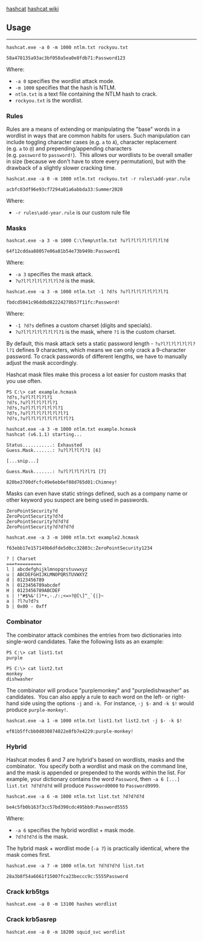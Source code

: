 [hashcat](https://hashcat.net/hashcat/)
[hashcat wiki](https://hashcat.net/wiki/doku.php?id=rule_based_attack)

## Usage

---

```
hashcat.exe -a 0 -m 1000 ntlm.txt rockyou.txt

58a478135a93ac3bf058a5ea0e8fdb71:Password123
```

Where:

- `-a 0` specifies the wordlist attack mode.
- `-m 1000` specifies that the hash is NTLM.
- `ntlm.txt` is a text file containing the NTLM hash to crack.
- `rockyou.txt` is the wordlist.


### Rules

Rules are a means of extending or manipulating the "base" words in a wordlist in ways that are common habits for users. Such manipulation can include toggling character cases (e.g. `a` to `A`), character replacement (e.g. `a` to `@`) and prepending/appending characters (e.g. `password` to `password!`).  This allows our wordlists to be overall smaller in size (because we don't have to store every permutation), but with the drawback of a slightly slower cracking time.

```
hashcat.exe -a 0 -m 1000 ntlm.txt rockyou.txt -r rules\add-year.rule

acbfc03df96e93cf7294a01a6abbda33:Summer2020
```

Where:

- `-r rules\add-year.rule` is our custom rule file


### Masks

```
hashcat.exe -a 3 -m 1000 C:\Temp\ntlm.txt ?u?l?l?l?l?l?l?l?d

64f12cddaa88057e06a81b54e73b949b:Password1
```

Where:

- `-a 3` specifies the mask attack.
- `?u?l?l?l?l?l?l?l?d` is the mask.

```
hashcat.exe -a 3 -m 1000 ntlm.txt -1 ?d?s ?u?l?l?l?l?l?l?l?1

fbdcd5041c96ddbd82224270b57f11fc:Password!
```

Where:

- `-1 ?d?s` defines a custom charset (digits and specials).
- `?u?l?l?l?l?l?l?l?1` is the mask, where `?1` is the custom charset.

By default, this mask attack sets a static password length - `?u?l?l?l?l?l?l?l?1` defines 9 characters, which means we can only crack a 9-character password. To crack passwords of different lengths, we have to manually adjust the mask accordingly.

Hashcat mask files make this process a lot easier for custom masks that you use often.

```
PS C:\> cat example.hcmask
?d?s,?u?l?l?l?l?1
?d?s,?u?l?l?l?l?l?1
?d?s,?u?l?l?l?l?l?l?1
?d?s,?u?l?l?l?l?l?l?l?1
?d?s,?u?l?l?l?l?l?l?l?l?1
```

```
hashcat.exe -a 3 -m 1000 ntlm.txt example.hcmask
hashcat (v6.1.1) starting...

Status...........: Exhausted
Guess.Mask.......: ?u?l?l?l?l?1 [6]

[...snip...]

Guess.Mask.......: ?u?l?l?l?l?l?1 [7]

820be3700dfcfc49e6eb6ef88d765d01:Chimney!
```

Masks can even have static strings defined, such as a company name or other keyword you suspect are being used in passwords.

```
ZeroPointSecurity?d
ZeroPointSecurity?d?d
ZeroPointSecurity?d?d?d
ZeroPointSecurity?d?d?d?d
```

```
hashcat.exe -a 3 -m 1000 ntlm.txt example2.hcmask

f63ebb17e157149b6dfde5d0cc32803c:ZeroPointSecurity1234
```

```
? | Charset
===+=========
l | abcdefghijklmnopqrstuvwxyz
u | ABCDEFGHIJKLMNOPQRSTUVWXYZ
d | 0123456789
h | 0123456789abcdef
H | 0123456789ABCDEF
s | !"#$%&'()*+,-./:;<=>?@[\]^_`{|}~
a | ?l?u?d?s
b | 0x00 - 0xff
```


### Combinator

The combinator attack combines the entries from two dictionaries into single-word candidates. Take the following lists as an example:

```
PS C:\> cat list1.txt
purple

PS C:\> cat list2.txt
monkey
dishwasher
```

The combinator will produce "purplemonkey" and "purpledishwasher" as candidates.  You can also apply a rule to each word on the left- or right-hand side using the options `-j` and `-k`.  For instance, `-j $-` and `-k $!` would produce `purple-monkey!`.

```
hashcat.exe -a 1 -m 1000 ntlm.txt list1.txt list2.txt -j $- -k $!

ef81b5ffcbb0d030874022e8fb7e4229:purple-monkey!
```


### Hybrid

Hashcat modes 6 and 7 are hybrid's based on wordlists, masks and the combinator.  You specify both a wordlist and mask on the command line, and the mask is appended or prepended to the words within the list. For example, your dictionary contains the word `Password`, then `-a 6 [...] list.txt ?d?d?d?d` will produce `Password0000` to `Password9999`.

```
hashcat.exe -a 6 -m 1000 ntlm.txt list.txt ?d?d?d?d

be4c5fb0b163f3cc57bd390cdc495bb9:Password5555
```

Where:

- `-a 6` specifies the hybrid wordlist + mask mode.
- `?d?d?d?d` is the mask.

The hybrid mask + wordlist mode (`-a 7`) is practically identical, where the mask comes first.

```
hashcat.exe -a 7 -m 1000 ntlm.txt ?d?d?d?d list.txt

28a3b8f54a6661f15007fca23beccc9c:5555Password
```


### Crack krb5tgs

```
hashcat.exe -a 0 -m 13100 hashes wordlist
```


### Crack krb5asrep

```
hashcat.exe -a 0 -m 18200 squid_svc wordlist
```